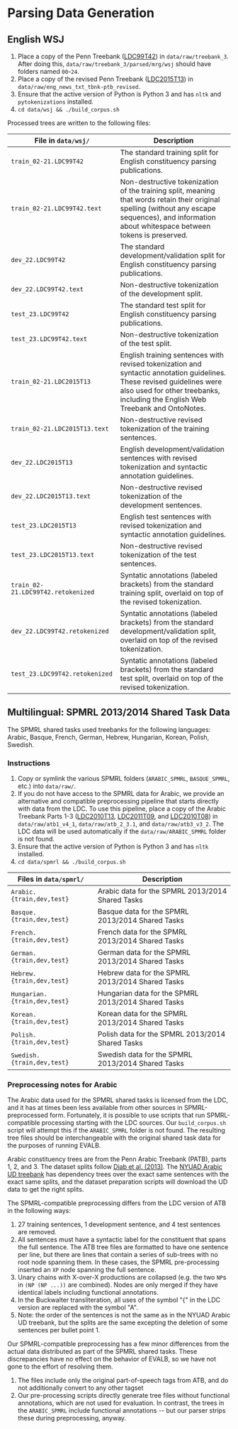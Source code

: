 # Parsing Data Generation

## English WSJ

1. Place a copy of the Penn Treebank
([LDC99T42](https://catalog.ldc.upenn.edu/LDC99T42)) in `data/raw/treebank_3`.
After doing this, `data/raw/treebank_3/parsed/mrg/wsj` should have folders
named `00`-`24`.
2. Place a copy of the revised Penn Treebank
([LDC2015T13](https://catalog.ldc.upenn.edu/LDC2015T13)) in
`data/raw/eng_news_txt_tbnk-ptb_revised`.
3. Ensure that the active version of Python is Python 3 and has `nltk` and
`pytokenizations` installed.
4. `cd data/wsj && ./build_corpus.sh`

Processed trees are written to the following files:


| File in `data/wsj/`                | Description                                         |
| ---------------------------------- | --------------------------------------------------- |
| `train_02-21.LDC99T42`             | The standard training split for English constituency parsing publications. |
| `train_02-21.LDC99T42.text`        | Non-destructive tokenization of the training split, meaning that words retain their original spelling (without any escape sequences), and information about whitespace between tokens is preserved. |
| `dev_22.LDC99T42`                  | The standard development/validation split for English constituency parsing publications. |
| `dev_22.LDC99T42.text`             | Non-destructive tokenization of the development split. |
| `test_23.LDC99T42`                 | The standard test split for English constituency parsing publications. |
| `test_23.LDC99T42.text`            | Non-destructive tokenization of the test split. |
| `train_02-21.LDC2015T13`           | English training sentences with revised tokenization and syntactic annotation guidelines. These revised guidelines were also used for other treebanks, including the English Web Treebank and OntoNotes. |
| `train_02-21.LDC2015T13.text`      | Non-destructive revised tokenization of the training sentences. |
| `dev_22.LDC2015T13`                | English development/validation sentences with revised tokenization and syntactic annotation guidelines. |
| `dev_22.LDC2015T13.text`           | Non-destructive revised tokenization of the development sentences. |
| `test_23.LDC2015T13`               | English test sentences with revised tokenization and syntactic annotation guidelines. |
| `test_23.LDC2015T13.text`          | Non-destructive revised tokenization of the test sentences. |
| `train_02-21.LDC99T42.retokenized` | Syntatic annotations (labeled brackets) from the standard training split, overlaid on top of the revised tokenization. |
| `dev_22.LDC99T42.retokenized`      | Syntatic annotations (labeled brackets) from the standard development/validation split, overlaid on top of the revised tokenization. |
| `test_23.LDC99T42.retokenized`     | Syntatic annotations (labeled brackets) from the standard test split, overlaid on top of the revised tokenization. |


## Multilingual: SPMRL 2013/2014 Shared Task Data

The SPMRL shared tasks used treebanks for the following languages: Arabic, Basque, French, German, Hebrew, Hungarian, Korean, Polish, Swedish.

### Instructions

1. Copy or symlink the various SPMRL folders (`ARABIC_SPMRL`, `BASQUE_SPMRL`, etc.) into `data/raw/`.
2. If you do not have access to the SPMRL data for Arabic, we provide an alternative and compatible preprocessing pipeline that starts directly with data from the LDC. To use this pipeline, place a copy of the Arabic Treebank Parts 1-3 ([LDC2010T13](https://catalog.ldc.upenn.edu/LDC2010T13), [LDC2011T09](https://catalog.ldc.upenn.edu/LDC2011T09), and [LDC2010T08](https://catalog.ldc.upenn.edu/LDC2010T08)) in `data/raw/atb1_v4_1`, `data/raw/atb_2_3.1`, and `data/raw/atb3_v3_2`. The LDC data will be used automatically if the `data/raw/ARABIC_SPMRL` folder is not found.
2. Ensure that the active version of Python is Python 3 and has `nltk` installed.
3. `cd data/spmrl && ./build_corpus.sh`

| Files in `data/spmrl/`       | Description                                         |
| ---------------------------- | --------------------------------------------------- |
| `Arabic.{train,dev,test}`    | Arabic data for the SPMRL 2013/2014 Shared Tasks    |
| `Basque.{train,dev,test}`    | Basque data for the SPMRL 2013/2014 Shared Tasks    |
| `French.{train,dev,test}`    | French data for the SPMRL 2013/2014 Shared Tasks    |
| `German.{train,dev,test}`    | German data for the SPMRL 2013/2014 Shared Tasks    |
| `Hebrew.{train,dev,test}`    | Hebrew data for the SPMRL 2013/2014 Shared Tasks    |
| `Hungarian.{train,dev,test}` | Hungarian data for the SPMRL 2013/2014 Shared Tasks |
| `Korean.{train,dev,test}`    | Korean data for the SPMRL 2013/2014 Shared Tasks    |
| `Polish.{train,dev,test}`    | Polish data for the SPMRL 2013/2014 Shared Tasks    |
| `Swedish.{train,dev,test}`   | Swedish data for the SPMRL 2013/2014 Shared Tasks   |

### Preprocessing notes for Arabic

The Arabic data used for the SPMRL shared tasks is licensed from the LDC, and it has at times been less available from other sources in SPMRL-preprocessed form. Fortunately, it is possible to use scripts that run SPMRL-compatible processing starting with the LDC sources. Our `build_corpus.sh` script will attempt this if the `ARABIC_SPMRL` folder is not found. The resulting tree files should be interchangeable with the original shared task data for the purposes of running EVALB.

Arabic constituency trees are from the Penn Arabic Treebank (PATB), parts 1, 2, and 3. The dataset splits follow [Diab et al. (2013)](https://arxiv.org/abs/1309.5652). The [NYUAD Arabic UD treebank](https://github.com/UniversalDependencies/UD_Arabic-NYUAD) has dependency trees over the exact same sentences with the exact same splits, and the dataset preparation scripts will download the UD data to get the right splits.

The SPMRL-compatible preprocessing differs from the LDC version of ATB in the following ways:
1. 27 training sentences, 1 development sentence, and 4 test sentences are removed.
2. All sentences must have a syntactic label for the constituent that spans the full sentence. The ATB tree files are formatted to have one sentence per line, but there are lines that contain a series of sub-trees with no root node spanning them. In these cases, the SPMRL pre-processing inserted an `XP` node spanning the full sentence.
3. Unary chains with X-over-X productions are collapsed (e.g. the two `NP`s in `(NP (NP ...))` are combined). Nodes are only merged if they have identical labels including functional annotations.
4. In the Buckwalter transliteration, all uses of the symbol "{" in the LDC version are replaced with the symbol "A".
5. Note: the order of the sentences is not the same as in the NYUAD Arabic UD treebank, but the splits are the same excepting the deletion of some sentences per bullet point 1.

Our SPMRL-compatible preprocessing has a few minor differences from the actual data distributed as part of the SPMRL shared tasks. These discrepancies have no effect on the behavior of EVALB, so we have not gone to the effort of resolving them.
1. The files include only the original part-of-speech tags from ATB, and do not additionally convert to any other tagset
2. Our pre-processing scripts directly generate tree files without functional annotations, which are not used for evaluation. In contrast, the trees in the `ARABIC_SPMRL` include functional annotations -- but our parser strips these during preprocessing, anyway.
